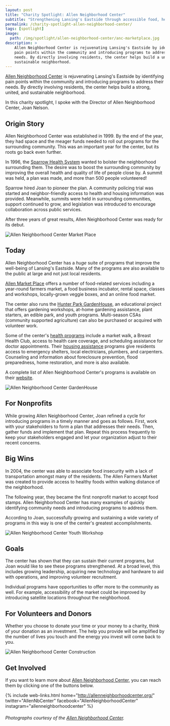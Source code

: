 ```yaml
---
layout: post
title: "Charity Spotlight: Allen Neighborhood Center"
subtitle: "Strengthening Lansing's Eastside through accessible food, health, and housing programs."
permalink: /charity-spotlight-allen-neighborhood-center/
tags: [spotlight]
image:
  path: /img/spotlight/allen-neighborhood-center/anc-marketplace.jpg
description: >
    Allen Neighborhood Center is rejuvenating Lansing's Eastside by identifying
    pain points within the community and introducing programs to address their
    needs. By directly involving residents, the center helps build a united and
    sustainable neighborhood.
---
```


[Allen Neighborhood Center][1] is rejuvenating Lansing's Eastside by identifying pain points within the community and introducing programs to address their needs. By directly involving residents, the center helps build a strong, united, and sustainable neighborhood.

In this charity spotlight, I spoke with the Director of Allen Neighborhood Center, Joan Nelson.

## Origin Story

Allen Neighborhood Center was established in 1999. By the end of the year, they had space and the meager funds needed to roll out programs for the surrounding community. This was an important year for the center, but its roots go back even further.

In 1996, the [Sparrow Health System][3] wanted to bolster the neighborhood surrounding them. The desire was to boost the surrounding community by improving the overall health and quality of life of people close by. A summit was held, a plan was made, and more than 500 people volunteered!

Sparrow hired Joan to pioneer the plan. A community policing trial was started and neighbor-friendly access to health and housing information was provided. Meanwhile, summits were held in surrounding communities, support continued to grow, and legislation was introduced to encourage collaboration across public services.

After three years of great results, Allen Neighborhood Center was ready for its debut.

![][11]

## Today

Allen Neighborhood Center has a *huge* suite of programs that improve the well-being of Lansing's Eastside. Many of the programs are also available to the public at large and not just local residents.

[Allen Market Place][4] offers a number of food-related services including a year-round farmers market, a food business incubator, rental space, classes and workshops, locally-grown veggie boxes, and an online food market.

The center also runs the [Hunter Park GardenHouse][5], an educational project that offers gardening workshops, at-home gardening assistance, plant starters, an edible park, and youth programs. Multi-season CSAs (community supported agriculture) can also be purchased or acquired with volunteer work.

Some of the center's [health programs][6] include a market walk, a Breast Health Club, access to health care coverage, and scheduling assistance for doctor appointments. Their [housing assistance][7] programs give residents access to emergency shelters, local electricians, plumbers, and carpenters. Counseling and information about foreclosure prevention, flood preparedness, home restoration, and more is also available.

A complete list of Allen Neighborhood Center's programs is available on their [website][1].

![][8]

## For Nonprofits

While growing Allen Neighborhood Center, Joan refined a cycle for introducing programs in a timely manner and goes as follows. First, work with your stakeholders to form a plan that addresses their needs. Then, gather funds and implement that plan. Repeat this process frequently to keep your stakeholders engaged and let your organization adjust to their recent concerns.

## Big Wins

In 2004, the center was able to associate food insecurity with a lack of transportation amongst many of the residents. The Allen Farmers Market was created to provide access to healthy foods within walking distance of the neighborhood.

The following year, they became the first nonprofit market to accept food stamps. Allen Neighborhood Center has many examples of quickly identifying community needs and introducing programs to address them.

According to Joan, successfully growing and sustaining a wide variety of programs in this way is one of the center's greatest accomplishments.

![][9]

## Goals

The center has shown that they can sustain their current programs, but Joan would like to see these programs strengthened. At a broad level, this includes growing leadership, acquiring new technology and hardware to aid with operations, and improving volunteer recruitment.

Individual programs have opportunities to offer more to the community as well. For example, accessibility of the market could be improved by introducing satellite locations throughout the neighborhood.

## For Volunteers and Donors

Whether you choose to donate your time or your money to a charity, think of your donation as an investment. The help you provide will be amplified by the number of lives you touch and the energy you invest will come back to you.

![][10]

## Get Involved

If you want to learn more about [Allen Neighborhood Center][1], you can reach them by clicking one of the buttons below.

{% include web-links.html home="http://allenneighborhoodcenter.org/" twitter="AllenNbCenter" facebook="AllenNeighborhoodCenter" instagram="allenneighborhoodcenter" %}

###### Photographs courtesy of the [Allen Neighborhood Center][2].



[1]: http://allenneighborhoodcenter.org/ "Allen Neighborhood Center Homepage"
[2]: https://www.facebook.com/AllenNeighborhoodCenter/ "Allen Neighborhood Center on Facebook"
[3]: http://www.sparrow.org/ "Sparrow Health System Homepage"
[4]: http://www.allenmarketplace.org/ "Allen Market Place"
[5]: http://allenneighborhoodcenter.org/gardenhouse/ "Hunter Park GardenHouse"
[6]: http://allenneighborhoodcenter.org/health/ "Allen Neighborhood Center Health Resources"
[7]: http://allenneighborhoodcenter.org/housing/eastside/ "Allen Neighborhood Center Housing Resources"
[8]: /img/spotlight/allen-neighborhood-center/anc-gardenhouse.jpg "Allen Neighborhood Center GardenHouse"
[9]: /img/spotlight/allen-neighborhood-center/anc-youth-workshop.jpg "Allen Neighborhood Center Youth Workshop"
[10]: /img/spotlight/allen-neighborhood-center/anc-construction.jpg "Allen Neighborhood Center Construction"
[11]: /img/spotlight/allen-neighborhood-center/anc-marketplace.jpg "Allen Neighborhood Center Market Place"
